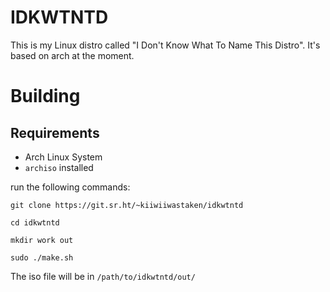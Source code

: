 # IDKWTNTD
This is my Linux distro called "I Don't Know What To Name This Distro". It's based on arch at the moment.

# Building
## Requirements
* Arch Linux System
 * `archiso` installed

run the following commands:

```
git clone https://git.sr.ht/~kiiwiiwastaken/idkwtntd

cd idkwtntd

mkdir work out

sudo ./make.sh
```

The iso file will be in `/path/to/idkwtntd/out/`
